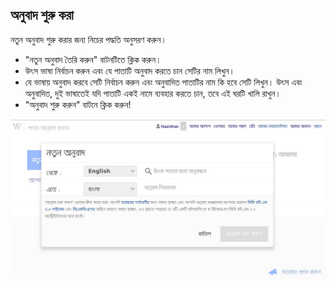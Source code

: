 ## অনুবাদ শুরু করা

নতুন অনুবাদ শুরু করার জন্য নিচের পদ্ধতি অনুসরণ করুন। 

- "নতুন অনুবাদ তৈরি করুন" বাটনটিতে ক্লিক করুন।
- উৎস ভাষা নির্বাচন করুন এবং যে পাতাটি অনুবাদ করতে চান সেটির নাম লিখুন।
- যে ভাষায় অনুবাদ করবে সেটি নির্বাচন করুন এবং অনুবাদিত পাতাটির নাম কি হবে সেটি লিখুন। উৎস এবং অনুবাদিত, দুই ভাষাতেই যদি পাতাটি একই নামে ব্যবহার করতে চান, তবে এই ঘরটি খালি রাখুন।
- "অনুবাদ শুরু করুন" বাটনে ক্লিক করুন!


![অনুবাদ শুরু করা](images/content-translation-start-translate.jpg "অনুবাদ শুরু করা")